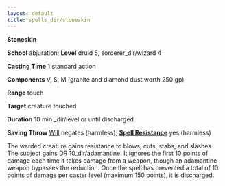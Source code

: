 ```yaml
---
layout: default
title: spells_dir/stoneskin
---
```

 **Stoneskin**

**School** abjuration; **Level** druid 5, sorcerer_dir/wizard 4

**Casting Time** 1 standard action

**Components** V, S, M (granite and diamond dust worth 250 gp)

**Range** touch

**Target** creature touched

**Duration** 10 min._dir/level or until discharged

**Saving Throw** [Will](../../combat#_will) negates (harmless); **[Spell Resistance](../../glossary#_spell-resistance)** yes (harmless)

The warded creature gains resistance to blows, cuts, stabs, and slashes. The subject gains [DR](../../glossary#_damage-reduction) 10_dir/adamantine. It ignores the first 10 points of damage each time it takes damage from a weapon, though an adamantine weapon bypasses the reduction. Once the spell has prevented a total of 10 points of damage per caster level (maximum 150 points), it is discharged.

